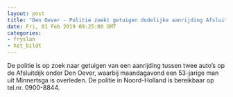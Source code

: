 ```yaml
---
layout: post
title: "Den Oever - Politie zoekt getuigen dodelijke aanrijding Afsluitdijk"
date: Fri, 01 Feb 2019 09:25:00 GMT
categories: 
- fryslan 
- het_bildt 
---
```


De politie is op zoek naar getuigen van een  aanrijding tussen twee auto’s op de Afsluitdijk onder Den Oever, waarbij maandagavond een 53-jarige man uit Minnertsga is overleden.  De politie in Noord-Holland is bereikbaar op tel.nr. 0900-8844.
